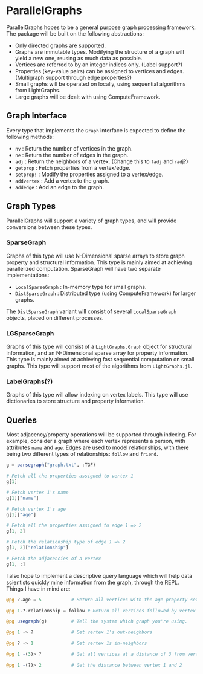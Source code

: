 # ParallelGraphs
ParallelGraphs hopes to be a general purpose graph processing framework. The package will be built on the following abstractions:
- Only directed graphs are supported.
- Graphs are immutable types. Modifying the structure of a graph will yield a new one, reusing as much data as possible.
- Vertices are referred to by an integer indices only. (Label support?)
- Properties (key-value pairs) can be assigned to vertices and edges. (Multigraph support through edge properties?)
- Small graphs will be operated on locally, using sequential algorithms from LightGraphs.
- Large graphs will be dealt with using ComputeFramework. 

## Graph Interface
Every type that implements the `Graph` interface is expected to define the following methods:
- `nv` : Return the number of vertices in the graph.
- `ne` : Return the number of edges in the graph.
- `adj` :  Return the neighbors of a vertex. (Change this to `fadj` and `rad`j?)
- `getprop` : Fetch properties from a vertex/edge.
- `setprop!` : Modify the properties assigned to a vertex/edge.
-  `addvertex` : Add a vertex to the graph. 
- `addedge` : Add an edge to the graph.

## Graph Types
ParallelGraphs will support a variety of graph types, and will provide conversions between these types.

### SparseGraph
Graphs of this type will use N-Dimensional sparse arrays to store graph property and structural information. This type is 
mainly aimed at achieving parallelized computation. SparseGraph will have two separate implementations:
- `LocalSparseGraph` : In-memory type for small graphs.
- `DistSparseGraph`  : Distributed type (using ComputeFramework) for larger graphs.

The `DistSparseGraph` variant will consist of several `LocalSparseGraph` objects, placed on different processes.

### LGSparseGraph
Graphs of this type will consist of a `LightGraphs.Graph` object for structural information, and an N-Dimensional sparse
array for property information. This type is mainly aimed at achieving fast sequential computation on small graphs.
This type will support most of the algorithms from `LightGraphs.jl`. 

### LabelGraphs(?)
Graphs of this type will allow indexing on vertex labels. This type will use dictionaries to store structure and property information.

## Queries
Most adjacency/property operations will be supported through indexing. For example, consider a graph where each vertex 
represents a person, with attributes `name` and `age`. Edges are used to model relationships, with there being two different types
of relationships: `follow` and `friend`.
```julia
g = parsegraph("graph.txt", :TGF)

# Fetch all the properties assigned to vertex 1
g[1]

# Fetch vertex 1's name
g[1]["name"]

# Fetch vertex 1's age
g[1]["age"]

# Fetch all the properties assigned to edge 1 => 2
g[1, 2]

# Fetch the relationship type of edge 1 => 2
g[1, 2]["relationship"]

# Fetch the adjacencies of a vertex
g[1, :]
```

I also hope to implement a descriptive query language which will help data scientists quickly mine information from the graph, through the REPL.
Things I have in mind are:

```julia
@pg ?.age = 5           # Return all vertices with the age property set to 5

@pg 1.?.relationship = follow # Return all vertices followed by vertex 1.

@pg usegraph(g)         # Tell the system which graph you're using.

@pg 1 -> ?              # Get vertex 1's out-neighbors

@pg ? -> 1              # Get vertex 1s in-neighbors

@pg 1 -(3)> ?           # Get all vertices at a distance of 3 from vertex 1.

@pg 1 -(?)> 2           # Get the distance between vertex 1 and 2
```